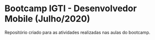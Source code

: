 # Bootcamp IGTI - Desenvolvedor Mobile (Julho/2020)

Repositório criado para as atividades realizadas nas aulas do bootcamp.

